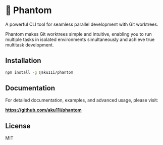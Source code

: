 # 👻 Phantom

A powerful CLI tool for seamless parallel development with Git worktrees.

Phantom makes Git worktrees simple and intuitive, enabling you to run multiple tasks in isolated environments simultaneously and achieve true multitask development.

## Installation

```bash
npm install -g @aku11i/phantom
```

## Documentation

For detailed documentation, examples, and advanced usage, please visit:

**https://github.com/aku11i/phantom**

## License

MIT
